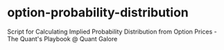 # option-probability-distribution
Script for Calculating Implied Probability Distribution from Option Prices - The Quant's Playbook @ Quant Galore
